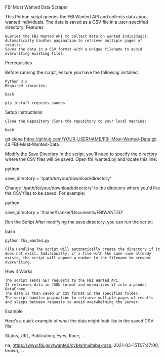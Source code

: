 FBI Most Wanted Data Scraper

This Python script queries the FBI Wanted API and collects data about wanted individuals. The data is saved as a CSV file in a user-specified directory.
Features

    Queries the FBI Wanted API to collect data on wanted individuals.
    Automatically handles pagination to retrieve multiple pages of results.
    Saves the data in a CSV format with a unique filename to avoid overwriting existing files.

Prerequisites

Before running the script, ensure you have the following installed:

    Python 3.x
    Required libraries:

    bash

    pip install requests pandas

Setup Instructions

    Clone the Repository Clone the repository to your local machine:

    bash

git clone https://github.com/YOUR-USERNAME/FBI-Most-Wanted-Data.git
cd FBI-Most-Wanted-Data

Modify the Save Directory In the script, you'll need to specify the directory where the CSV files will be saved. Open fbi_wanted.py and locate this line:

python

save_directory = '/path/to/your/download/directory'

Change '/path/to/your/download/directory' to the directory where you'd like the CSV files to be saved. For example:

python

save_directory = '/home/frankie/Documents/FBIWANTED'

Run the Script After modifying the save directory, you can run the script:

bash

    python fbi_wanted.py

    File Handling The script will automatically create the directory if it does not exist. Additionally, if a file with the same name already exists, the script will append a number to the filename to prevent overwriting.

How it Works

    The script sends GET requests to the FBI Wanted API.
    It retrieves data in JSON format and normalizes it into a pandas DataFrame.
    The data is then saved in CSV format in the specified folder.
    The script handles pagination to retrieve multiple pages of results and sleeps between requests to avoid overwhelming the server.

Example

Here’s a quick example of what the data might look like in the saved CSV file:

Status, URL, Publication, Eyes, Race, ...

na, https://www.fbi.gov/wanted/cyber/mujtaba-raza, 2021-03-15T07:47:00, brown, ...

